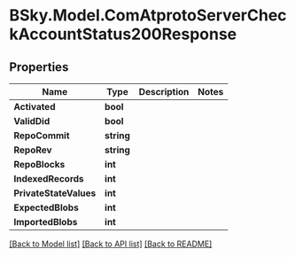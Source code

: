 # BSky.Model.ComAtprotoServerCheckAccountStatus200Response

## Properties

Name | Type | Description | Notes
------------ | ------------- | ------------- | -------------
**Activated** | **bool** |  | 
**ValidDid** | **bool** |  | 
**RepoCommit** | **string** |  | 
**RepoRev** | **string** |  | 
**RepoBlocks** | **int** |  | 
**IndexedRecords** | **int** |  | 
**PrivateStateValues** | **int** |  | 
**ExpectedBlobs** | **int** |  | 
**ImportedBlobs** | **int** |  | 

[[Back to Model list]](../README.md#documentation-for-models) [[Back to API list]](../README.md#documentation-for-api-endpoints) [[Back to README]](../README.md)

